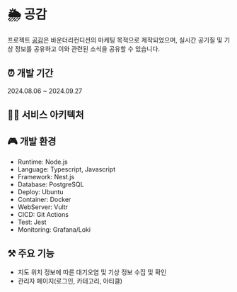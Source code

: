 # 🌦️ 공감

프로젝트 [공감](http://ggair.co.kr/)은 바운더리컨디션의 마케팅 목적으로 제작되었으며, 실시간 공기질 및 기상 정보를 공유하고 이와 관련된 소식을 공유할 수 있습니다.

## ⏰ 개발 기간

2024.08.06 ~ 2024.09.27

## 💁‍♀️ 서비스 아키텍처

## 🎮 개발 환경

- Runtime: Node.js
- Language: Typescript, Javascript
- Framework: Nest.js
- Database: PostgreSQL
- Deploy: Ubuntu
- Container: Docker
- WebServer: Vultr
- CICD: Git Actions
- Test: Jest
- Monitoring: Grafana/Loki

## ⚒️ 주요 기능

- 지도 위치 정보에 따른 대기오염 및 기상 정보 수집 및 확인
- 관리자 페이지(로그인, 카테고리, 아티클)
